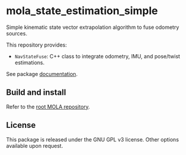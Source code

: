 # mola_state_estimation_simple
Simple kinematic state vector extrapolation algorithm to fuse odometry sources.

This repository provides:
* `NavStateFuse`: C++ class to integrate odometry, IMU, and pose/twist estimations.

See package [documentation](https://docs.mola-slam.org/latest/modules.html).


## Build and install
Refer to the [root MOLA repository](https://github.com/MOLAorg/mola).

## License
This package is released under the GNU GPL v3 license. Other options available upon request.
